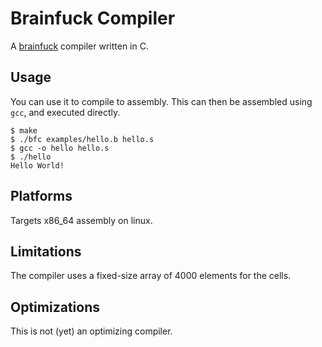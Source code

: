 # Brainfuck Compiler

A [brainfuck](http://esolangs.org/wiki/Brainfuck) compiler written in C.

## Usage

You can use it to compile to assembly. This can then be assembled using `gcc`, and executed directly.

	$ make
    $ ./bfc examples/hello.b hello.s
    $ gcc -o hello hello.s
    $ ./hello
    Hello World!

## Platforms

Targets x86_64 assembly on linux.

## Limitations

The compiler uses a fixed-size array of 4000 elements for the cells.

## Optimizations

This is not (yet) an optimizing compiler.
